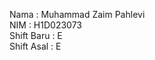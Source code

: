 Nama         : Muhammad Zaim Pahlevi<br>
NIM          : H1D023073<br>
Shift Baru   : E<br>
Shift Asal   : E<br>
